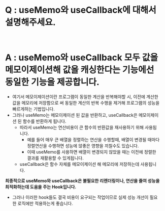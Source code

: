# Q : useMemo와 useCallback에 대해서 설명해주세요.

<br />

# A : useMemo와 useCallback 모두 값을 메모이제이션해 값을 캐싱한다는 기능에선 동일한 기능을 제공합니다.

- 여기서 메모이제이션이란 프로그램이 동일한 계산을 반복해야할 시, 이전에 계산한 값을 메모리에 저장함으로 써 동일한 계산의 반복 수행을 제거해 프로그램의 성능을 빠르게하는 기법입니다.
- 그러나 useMemo는 메모이제이션 된 값을 반환하고, useCallback은 메모이제이션 된 함수를 반환하게 됩니다.
  - 따라서 useMemo는 연산비용이 큰 함수의 반환값을 재사용하기 위해 사용됩니다.
    - 예를 들어 매우 큰 배열을 정렬하는 연산을 수행할때, 배열이 변경될 때마다 정렬연산을 수행하면 성능에 않좋은 영향을 끼칠수도 있습니다.
    - 이때 useMemo를 사용하면 배열이 변경되지 않았을 때는 이전에 정렬한 결과를 재활용할 수 있게됩니다.
  - useCallback은 함수 자체를 메모이제이션 해 메모리에 저장하는데 사용됩니다.

**최종적으로 useMemo와 useCallback은 불필요한 리렌더링이나, 연산을 줄여 성능을 최적화하는데 도움을 주는 Hook입니다.**

- 그러나 이러한 hook들도 결국 비용이 요구되는 작업이므로 실제 성능 개선이 필요한 로직에만 적용하는게 좋습니다.
